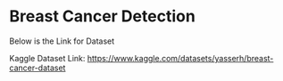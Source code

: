 # Breast Cancer Detection

Below is the Link for Dataset

Kaggle Dataset Link: https://www.kaggle.com/datasets/yasserh/breast-cancer-dataset
